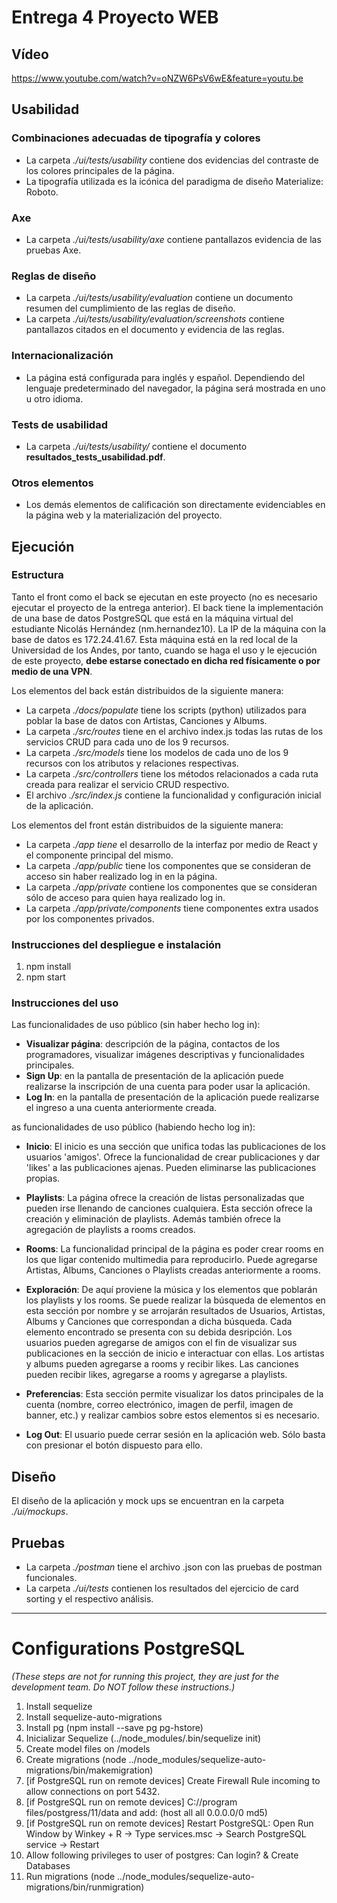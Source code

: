 # Entrega 4 Proyecto WEB

## Vídeo

https://www.youtube.com/watch?v=oNZW6PsV6wE&feature=youtu.be
 
## Usabilidad

### Combinaciones adecuadas de tipografía y colores

- La carpeta *./ui/tests/usability* contiene dos evidencias del contraste de los colores principales de la página.
- La tipografía utilizada es la icónica del paradigma de diseño Materialize: Roboto.

### Axe

- La carpeta *./ui/tests/usability/axe* contiene pantallazos evidencia de las pruebas Axe.

### Reglas de diseño

- La carpeta *./ui/tests/usability/evaluation* contiene un documento resumen del cumplimiento de las reglas de diseño.
- La carpeta *./ui/tests/usability/evaluation/screenshots* contiene pantallazos citados en el documento y evidencia de las reglas.

### Internacionalización

- La página está configurada para inglés y español. Dependiendo del lenguaje predeterminado del navegador, la página será mostrada en uno u otro idioma.

### Tests de usabilidad

- La carpeta *./ui/tests/usability/* contiene el documento **resultados_tests_usabilidad.pdf**.

### Otros elementos

- Los demás elementos de calificación son directamente evidenciables en la página web y la materialización del proyecto.

## Ejecución

### Estructura

Tanto el front como el back se ejecutan en este proyecto (no es necesario ejecutar el proyecto de la entrega anterior). El back tiene la implementación de una base de datos PostgreSQL que está en la máquina virtual del estudiante Nicolás Hernández (nm.hernandez10). La IP de la máquina con la base de datos es 172.24.41.67. Esta máquina está en la red local de la Universidad de los Andes, por tanto, cuando se haga el uso y le ejecución de este proyecto, **debe estarse conectado en dicha red físicamente o por medio de una VPN**.

Los elementos del back están distribuidos de la siguiente manera:

- La carpeta *./docs/populate* tiene los scripts (python) utilizados para poblar la base de datos con Artistas, Canciones y Albums.
- La carpeta *./src/routes* tiene en el archivo index.js todas las rutas de los servicios CRUD para cada uno de los 9 recursos.
- La carpeta *./src/models* tiene los modelos de cada uno de los 9 recursos con los atributos y relaciones respectivas.
- La carpeta *./src/controllers* tiene los métodos relacionados a cada ruta creada para realizar el servicio CRUD respectivo.
- El archivo *./src/index.js* contiene la funcionalidad y configuración inicial de la aplicación.

Los elementos del front están distribuidos de la siguiente manera:

- La carpeta *./app tiene* el desarrollo de la interfaz por medio de React y el componente principal del mismo.
- La carpeta *./app/public* tiene los componentes que se consideran de acceso sin haber realizado log in en la página.
- La carpeta *./app/private* contiene los componentes que se consideran sólo de acceso para quien haya realizado log in.
- La carpeta *./app/private/components* tiene componentes extra usados por los componentes privados.

### Instrucciones del despliegue e instalación

1. npm install
2. npm start

### Instrucciones del uso

Las funcionalidades de uso público (sin haber hecho log in):

- **Visualizar página**: descripción de la página, contactos de los programadores, visualizar imágenes descriptivas y funcionalidades principales.
- **Sign Up**: en la pantalla de presentación de la aplicación puede realizarse la inscripción de una cuenta para poder usar la aplicación.
- **Log In**: en la pantalla de presentación de la aplicación puede realizarse el ingreso a una cuenta anteriormente creada.

as funcionalidades de uso público (habiendo hecho log in):

- **Inicio**: El inicio es una sección que unifica todas las publicaciones de los usuarios 'amigos'. Ofrece la funcionalidad de crear publicaciones
y dar 'likes' a las publicaciones ajenas. Pueden eliminarse las publicaciones propias.

- **Playlists**: La página ofrece la creación de listas personalizadas que pueden irse llenando de canciones cualquiera. Esta sección ofrece la creación y
eliminación de playlists. Además también ofrece la agregación de playlists a rooms creados.

- **Rooms**: La funcionalidad principal de la página es poder crear rooms en los que ligar contenido multimedia para reproducirlo. Puede agregarse Artistas,
Albums, Canciones o Playlists creadas anteriormente a rooms.

- **Exploración**: De aquí proviene la música y los elementos que poblarán los playlists y los rooms. Se puede realizar la búsqueda de elementos en esta sección
por nombre y se arrojarán resultados de Usuarios, Artistas, Albums y Canciones que correspondan a dicha búsqueda. Cada elemento encontrado se presenta con
su debida desripción. Los usuarios pueden agregarse de amigos con el fin de visualizar sus publicaciones en la sección de inicio e interactuar con ellas.
Los artistas y albums pueden agregarse a rooms y recibir likes. Las canciones pueden recibir likes, agregarse a rooms y agregarse a playlists.

- **Preferencias**: Esta sección permite visualizar los datos principales de la cuenta (nombre, correo electrónico, imagen de perfil, imagen de banner, etc.) y
realizar cambios sobre estos elementos si es necesario.

- **Log Out**: El usuario puede cerrar sesión en la aplicación web. Sólo basta con presionar el botón dispuesto para ello.

## Diseño

El diseño de la aplicación y mock ups se encuentran en la carpeta *./ui/mockups*.

## Pruebas

- La carpeta *./postman* tiene el archivo .json con las pruebas de postman funcionales.
- La carpeta *./ui/tests* contienen los resultados del ejercicio de card sorting y el respectivo análisis.

--------------------------------------------------------------------------------------------------------------------------------------------------------------------------------

# Configurations PostgreSQL

*(These steps are not for running this project, they are just for the development team. Do NOT follow these instructions.)*

1. Install sequelize
2. Install sequelize-auto-migrations
3. Install pg (npm install --save pg pg-hstore)
4. Inicializar Sequelize (../node_modules/.bin/sequelize init)
4. Create model files on /models
5. Create migrations (node ../node_modules/sequelize-auto-migrations/bin/makemigration)
6. [if PostgreSQL run on remote devices] Create Firewall Rule incoming to allow connections on port 5432.
7. [if PostgreSQL run on remote devices] C://program files/postgress/11/data and add: (host    all             all      0.0.0.0/0            md5)
8. [if PostgreSQL run on remote devices] Restart PostgreSQL: Open Run Window by Winkey + R -> Type services.msc -> Search PostgreSQL service -> Restart
9. Allow following privileges to user of postgres: Can login? & Create Databases
8. Run migrations (node ../node_modules/sequelize-auto-migrations/bin/runmigration)
